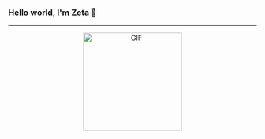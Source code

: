 ### Hello world, I'm Zeta 👋 

-----

<p align="center">
<img alt="GIF" src="https://media.giphy.com/media/xT0BKpqAaJczduXXJ6/giphy.gif" width = 200/>
</p>

